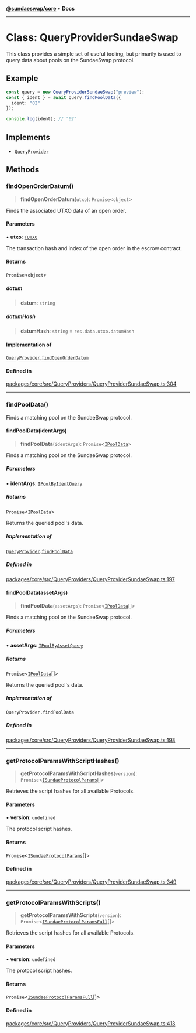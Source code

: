 [**@sundaeswap/core**](../../README.md) • **Docs**

***

# Class: QueryProviderSundaeSwap

This class provides a simple set of useful tooling, but primarily is used to
query data about pools on the SundaeSwap protocol.

## Example

```ts
const query = new QueryProviderSundaeSwap("preview");
const { ident } = await query.findPoolData({
  ident: "02"
});

console.log(ident); // "02"
```

## Implements

- [`QueryProvider`](QueryProvider.md)

## Methods

### findOpenOrderDatum()

> **findOpenOrderDatum**(`utxo`): `Promise`\<`object`\>

Finds the associated UTXO data of an open order.

#### Parameters

• **utxo**: [`TUTXO`](../type-aliases/TUTXO.md)

The transaction hash and index of the open order in the escrow contract.

#### Returns

`Promise`\<`object`\>

##### datum

> **datum**: `string`

##### datumHash

> **datumHash**: `string` = `res.data.utxo.datumHash`

#### Implementation of

[`QueryProvider`](QueryProvider.md).[`findOpenOrderDatum`](QueryProvider.md#findopenorderdatum)

#### Defined in

[packages/core/src/QueryProviders/QueryProviderSundaeSwap.ts:304](https://github.com/SundaeSwap-finance/sundae-sdk/blob/main/packages/core/src/QueryProviders/QueryProviderSundaeSwap.ts#L304)

***

### findPoolData()

Finds a matching pool on the SundaeSwap protocol.

#### findPoolData(identArgs)

> **findPoolData**(`identArgs`): `Promise`\<[`IPoolData`](../interfaces/IPoolData.md)\>

Finds a matching pool on the SundaeSwap protocol.

##### Parameters

• **identArgs**: [`IPoolByIdentQuery`](../interfaces/IPoolByIdentQuery.md)

##### Returns

`Promise`\<[`IPoolData`](../interfaces/IPoolData.md)\>

Returns the queried pool's data.

##### Implementation of

[`QueryProvider`](QueryProvider.md).[`findPoolData`](QueryProvider.md#findpooldata)

##### Defined in

[packages/core/src/QueryProviders/QueryProviderSundaeSwap.ts:197](https://github.com/SundaeSwap-finance/sundae-sdk/blob/main/packages/core/src/QueryProviders/QueryProviderSundaeSwap.ts#L197)

#### findPoolData(assetArgs)

> **findPoolData**(`assetArgs`): `Promise`\<[`IPoolData`](../interfaces/IPoolData.md)[]\>

Finds a matching pool on the SundaeSwap protocol.

##### Parameters

• **assetArgs**: [`IPoolByAssetQuery`](../interfaces/IPoolByAssetQuery.md)

##### Returns

`Promise`\<[`IPoolData`](../interfaces/IPoolData.md)[]\>

Returns the queried pool's data.

##### Implementation of

`QueryProvider.findPoolData`

##### Defined in

[packages/core/src/QueryProviders/QueryProviderSundaeSwap.ts:198](https://github.com/SundaeSwap-finance/sundae-sdk/blob/main/packages/core/src/QueryProviders/QueryProviderSundaeSwap.ts#L198)

***

### getProtocolParamsWithScriptHashes()

> **getProtocolParamsWithScriptHashes**(`version`): `Promise`\<[`ISundaeProtocolParams`](../interfaces/ISundaeProtocolParams.md)[]\>

Retrieves the script hashes for all available Protocols.

#### Parameters

• **version**: `undefined`

The protocol script hashes.

#### Returns

`Promise`\<[`ISundaeProtocolParams`](../interfaces/ISundaeProtocolParams.md)[]\>

#### Defined in

[packages/core/src/QueryProviders/QueryProviderSundaeSwap.ts:349](https://github.com/SundaeSwap-finance/sundae-sdk/blob/main/packages/core/src/QueryProviders/QueryProviderSundaeSwap.ts#L349)

***

### getProtocolParamsWithScripts()

> **getProtocolParamsWithScripts**(`version`): `Promise`\<[`ISundaeProtocolParamsFull`](../interfaces/ISundaeProtocolParamsFull.md)[]\>

Retrieves the script hashes for all available Protocols.

#### Parameters

• **version**: `undefined`

The protocol script hashes.

#### Returns

`Promise`\<[`ISundaeProtocolParamsFull`](../interfaces/ISundaeProtocolParamsFull.md)[]\>

#### Defined in

[packages/core/src/QueryProviders/QueryProviderSundaeSwap.ts:413](https://github.com/SundaeSwap-finance/sundae-sdk/blob/main/packages/core/src/QueryProviders/QueryProviderSundaeSwap.ts#L413)
